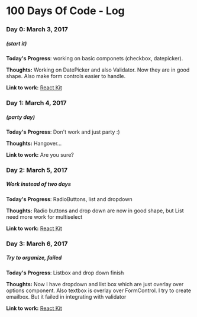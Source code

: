 # 100 Days Of Code - Log

### Day 0: March 3, 2017
##### (start it)

**Today's Progress**: working on basic componets (checkbox, datepicker).

**Thoughts:** Working on DatePicker and also Validator. Now they are in good shape. Also make form controls easier to handle. 

**Link to work:** [React Kit](https://github.com/imsn/react-kit)

### Day 1: March 4, 2017
##### (party day)

**Today's Progress**: Don't work and just party :)

**Thoughts:** Hangover... 

**Link to work:** Are you sure?

### Day 2: March 5, 2017
##### Work instead of two days

**Today's Progress**: RadioButtons, list and dropdown

**Thoughts:** Radio buttons and drop down are now in good shape, but List need more work for multiselect

**Link to work:** [React Kit](https://github.com/imsn/react-kit)

### Day 3: March 6, 2017
##### Try to organize, failed

**Today's Progress**: Listbox and drop down finish

**Thoughts:** Now I have dropdown and list box which are just overlay over options component. Also textbox is overlay over
 FormControl. I try to create emailbox. But it failed in integrating with validator

**Link to work:** [React Kit](https://github.com/imsn/react-kit)